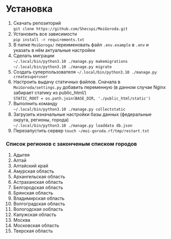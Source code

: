 # Установка

1. Скачать репозиторий  
  `git clone https://github.com/Shecspi/MoiGoroda.git`
2. Установить все зависимости  
  `pip install -r requirements.txt`
3. В папке `MoiGoroga/` переименовать файл `.env.example` в `.env` и указать в нём актуальные настройки
4. Сделать миграции  
  `~/.local/bin/python3.10 ./manage.py makemigrations`  
  `~/.local/bin/python3.10 ./manage.py migrate`
5. Создать суперпользователя
  `~/.local/bin/python3.10 ./manage.py createsuperuser`
6. Настроить выдачу статичных файлов. Сначала в `MoiGoroda/settings.py` добавить переменную (в данном случае Nginx забирает статику из public_html/)  
`STATIC_ROOT = os.path.join(BASE_DIR, './public_html/static')`
7. Выполнить команду  
`~/.local/bin/python3.10 ./manage.py collectstatic`
8. Загрузить изначальные настройки базы данных (федеральные округа, регионы, города)  
  `~/.local/bin/python3.10 ./manage.py loaddata db.json`
9. Перезапустить сервер `touch ~/moi-goroda.rf/tmp/restart.txt`

### Список регионов с законченым списком городов
1. Адыгея
2. Алтай
3. Алтайский край
4. Амурская область
5. Архангельская область
6. Астраханская область
7. Белгородская область
8. Брянская область
9. Владимирская область
10. Волгоградская область
11. Вологодская ообласть
12. Калужская область 
13. Москва 
14. Московская область 
15. Тверская область
